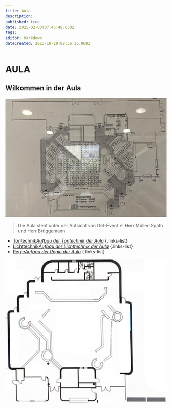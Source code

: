 ```yaml
---
title: Aula
description: 
published: true
date: 2025-02-03T07:45:48.630Z
tags: 
editor: markdown
dateCreated: 2023-10-20T09:36:36.068Z
---
```


# AULA
## Wilkommen in der Aula
![aula_plan.png](/aula_plan.png)
> Die Aula steht unter der Aufsicht von Get-Event <- Herr Müller-Späth und Herr Brüggemann

- [Tontechnik*Aufbau der Tontechnik der Aula*](/aula/tontechnik_aula)
{.links-list}
- [Lichttechnik*Aufbau der Lichttechnik der Aula*](/aula/lichttechnik_aula)
{.links-list}
- [Regie*Aufbau der Regie der Aula*](/aula/regie)
{.links-list}

![aulaplan_leer.jpeg](/aulaplan_leer.jpeg)